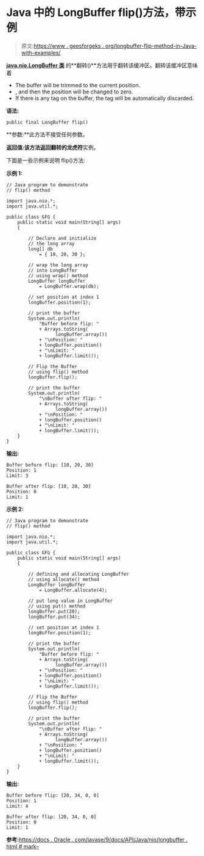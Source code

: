 # Java 中的 LongBuffer flip()方法，带示例

> 原文:[https://www . geesforgeks . org/longbuffer-flip-method-in-Java-with-examples/](https://www.geeksforgeeks.org/longbuffer-flip-method-in-java-with-examples/)

**[java.nio.LongBuffer 类](https://www.geeksforgeeks.org/tag/java-longbuffer/)** 的**翻转()**方法用于翻转该缓冲区。翻转该缓冲区意味着

*   The buffer will be trimmed to the current position.
*   , and then the position will be changed to zero.
*   If there is any tag on the buffer, the tag will be automatically discarded.

**语法:**

```
public final LongBuffer flip()
```

**参数:**此方法不接受任何参数。

**返回值:**该方法返回翻转的**龙虎符**实例。

下面是一些示例来说明 flip()方法:

**示例 1:**

```
// Java program to demonstrate
// flip() method

import java.nio.*;
import java.util.*;

public class GFG {
    public static void main(String[] args)
    {

        // Declare and initialize
        // the long array
        long[] db
            = { 10, 20, 30 };

        // wrap the long array
        // into LongBuffer
        // using wrap() method
        LongBuffer longBuffer
            = LongBuffer.wrap(db);

        // set position at index 1
        longBuffer.position(1);

        // print the buffer
        System.out.println(
            "Buffer before flip: "
            + Arrays.toString(
                  longBuffer.array())
            + "\nPosition: "
            + longBuffer.position()
            + "\nLimit: "
            + longBuffer.limit());

        // Flip the Buffer
        // using flip() method
        longBuffer.flip();

        // print the buffer
        System.out.println(
            "\nBuffer after flip: "
            + Arrays.toString(
                  longBuffer.array())
            + "\nPosition: "
            + longBuffer.position()
            + "\nLimit: "
            + longBuffer.limit());
    }
}
```

**输出:**

```
Buffer before flip: [10, 20, 30]
Position: 1
Limit: 3

Buffer after flip: [10, 20, 30]
Position: 0
Limit: 1

```

**示例 2:**

```
// Java program to demonstrate
// flip() method

import java.nio.*;
import java.util.*;

public class GFG {
    public static void main(String[] args)
    {

        // defining and allocating LongBuffer
        // using allocate() method
        LongBuffer longBuffer
            = LongBuffer.allocate(4);

        // put long value in LongBuffer
        // using put() method
        longBuffer.put(20);
        longBuffer.put(34);

        // set position at index 1
        longBuffer.position(1);

        // print the buffer
        System.out.println(
            "Buffer before flip: "
            + Arrays.toString(
                  longBuffer.array())
            + "\nPosition: "
            + longBuffer.position()
            + "\nLimit: "
            + longBuffer.limit());

        // Flip the Buffer
        // using flip() method
        longBuffer.flip();

        // print the buffer
        System.out.println(
            "\nBuffer after flip: "
            + Arrays.toString(
                  longBuffer.array())
            + "\nPosition: "
            + longBuffer.position()
            + "\nLimit: "
            + longBuffer.limit());
    }
}
```

**输出:**

```
Buffer before flip: [20, 34, 0, 0]
Position: 1
Limit: 4

Buffer after flip: [20, 34, 0, 0]
Position: 0
Limit: 1

```

**参考:**[https://docs . Oracle . com/javase/9/docs/API/Java/nio/longbuffer . html # mark–](https://docs.oracle.com/javase/9/docs/api/java/nio/LongBuffer.html#mark--)